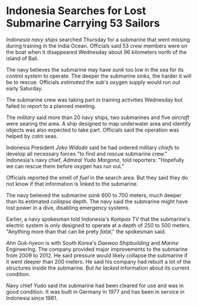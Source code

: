 # Indonesia Searches for Lost Submarine Carrying 53 Sailors

_Indonesia navy ships_ searched Thursday for a submarine that went missing during training in the India Ocean. Officials said 53 _crew_ members were on the boat when it disappeared Wednesday about 96 kilometers north of the island of Bali.

The navy believes the submarine may have _sunk_ too low in the sea for its control system to operate. The deeper the submarine sinks, the harder it will be to rescue. Officials _estimated_ the _sub's_ oxygen supply would run out early Saturday.

The submarine crew was taking part in training activities Wednesday but failed to report to a planned meeting.

The _military_ said more than 20 navy ships, two submarines and five _aircraft_ were searing the area. A ship designed to map underwater area and identify objects was also expected to take part. Officials said the operation was helped by _calm_ seas.

Indonesia President _Joko Widodo_ said he had ordered military _chiefs_ to develop all necessary forces "to find and rescue submarine crew." Indonesia's navy chief, _Admiral Yudo Margono_, told reporters: "Hopefully we can rescue them before oxygen has run out."

Officials reported the smell of _fuel_ in the search area. But they said they do not know if that information is linked to the submarine.

The navy believed the submarine _sank_ 600 to 700 meters, much deeper than its estimated _collapse_ depth. The navy said the submarine might have lost power in a dive, disabling emergency systems.

Earlier, a navy spokesman told Indonesia's _Kompas_ TV that the submarine's electric system is only designed to operate at a depth of 250 to 500 meters. "Anything more than that can be prety _fatal_," the spokesman said.

_Ahn Guk-hyeon_ is with South Korea's _Daewoo Shipbuilding_ and _Marine_ Engineering. The company provided major improvements to the submarine from 2009 to 2012. He said pressure would likely collapse the submarine if it went deeper than 200 meters. He said his company had rebuilt a lot of the structures inside the submarine. But _he lacked_ information about its current condition.

Navy chief Yudo said the submarine had been cleared for use and was in good condition. It was built in Germany in 1977 and has been in service in Indonesia since 1981.
